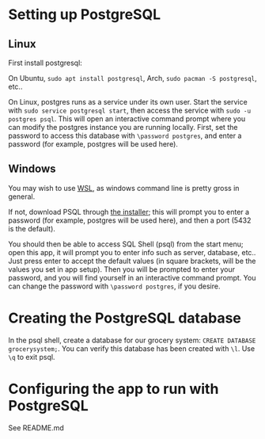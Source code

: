 # Setting up PostgreSQL

## Linux

First install postgresql:

On Ubuntu, ```sudo apt install postgresql```, Arch, ```sudo pacman -S postgresql```, etc..

On Linux, postgres runs as a service under its own user. Start the service with ```sudo service postgresql start```, then access the service with ```sudo -u postgres psql```. This will open an interactive command prompt where you can modify the postgres instance you are running locally. First, set the password to access this database with ```\password postgres```, and enter a password (for example, postgres will be used here).

## Windows

You may wish to use [WSL](https://docs.microsoft.com/en-us/windows/wsl/install), as windows command line is pretty gross in general.

If not, download PSQL through [the installer](https://www.enterprisedb.com/downloads/postgres-postgresql-downloads); this will prompt you to enter a password (for example, postgres will be used here), and then a port (5432 is the default).

You should then be able to access SQL Shell (psql) from the start menu; open this app, it will prompt you to enter info such as server, database, etc.. Just press enter to accept the default values (in square brackets, will be the values you set in app setup). Then you will be prompted to enter your password, and you will find yourself in an interactive command prompt. You can change the password with ```\password postgres```, if you desire.

# Creating the PostgreSQL database

In the psql shell, create a database for our grocery system: ```CREATE DATABASE grocerysystem;```. You can verify this database has been created with ```\l```. Use ```\q``` to exit psql.

# Configuring the app to run with PostgreSQL

See README.md